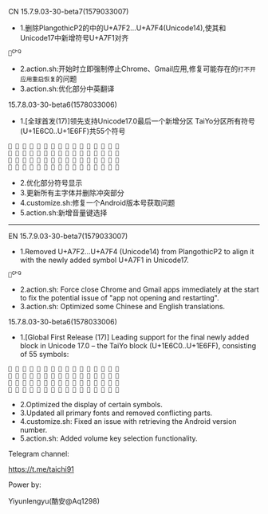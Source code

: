 CN
15.7.9.03-30-beta7(1579033007)
 - 1.删除PlangothicP2的中的U+A7F2...U+A7F4(Unicode14),使其和Unicode17中新增符号U+A7F1对齐
 ```
 ꟱ꟲꟳꟴ
 ```
 - 2.action.sh:开始时立即强制停止Chrome、Gmail应用,修复可能存在的`打不开应用重启恢复`的问题
 - 3.action.sh:优化部分中英翻译
 
15.7.8.03-30-beta6(1578033006)
 - 1.[全球首发(17)]领先支持Unicode17.0最后一个新增分区 TaiYo分区所有符号(U+1E6C0..U+1E6FF)共55个符号
 ```
 𞛀 𞛁 𞛂 𞛃 𞛄 𞛅 𞛆 𞛇 𞛈 𞛉 𞛊 𞛋 𞛌 𞛍 𞛎 𞛏
𞛐 𞛑 𞛒 𞛓 𞛔 𞛕 𞛖 𞛗 𞛘 𞛙 𞛚 𞛛 𞛜 𞛝 𞛞 𞛟
𞛠 𞛡 𞛢 𞛣 𞛤 𞛥 𞛦 𞛧 𞛨 𞛩 𞛪 𞛫 𞛬 𞛭 𞛮 𞛯
𞛰 𞛱 𞛲 𞛳 𞛴 𞛵 𞛶 𞛷 𞛸 𞛹 𞛺 𞛻 𞛼 𞛽 𞛾 𞛿
 ```
 - 2.优化部分符号显示
 - 3.更新所有主字体并删除冲突部分
 - 4.customize.sh:修复一个Android版本号获取问题
 - 5.action.sh:新增音量键选择
 
-------
EN
15.7.9.03-30-beta7(1579033007)
- 1.Removed U+A7F2...U+A7F4 (Unicode14) from PlangothicP2 to align it with the newly added symbol U+A7F1 in Unicode17.
```
꟱ꟲꟳꟴ
```
- 2.action.sh: Force close Chrome and Gmail apps immediately at the start to fix the potential issue of "app not opening and restarting".
- 3.action.sh: Optimized some Chinese and English translations.
 
15.7.8.03-30-beta6(1578033006)
- 1.[Global First Release (17)] Leading support for the final newly added block in Unicode 17.0 – the TaiYo block (U+1E6C0..U+1E6FF), consisting of 55 symbols:
```
𞛀 𞛁 𞛂 𞛃 𞛄 𞛅 𞛆 𞛇 𞛈 𞛉 𞛊 𞛋 𞛌 𞛍 𞛎 𞛏  
𞛐 𞛑 𞛒 𞛓 𞛔 𞛕 𞛖 𞛗 𞛘 𞛙 𞛚 𞛛 𞛜 𞛝 𞛞 𞛟  
𞛠 𞛡 𞛢 𞛣 𞛤 𞛥 𞛦 𞛧 𞛨 𞛩 𞛪 𞛫 𞛬 𞛭 𞛮 𞛯  
𞛰 𞛱 𞛲 𞛳 𞛴 𞛵 𞛶 𞛷 𞛸 𞛹 𞛺 𞛻 𞛼 𞛽 𞛾 𞛿
```
- 2.Optimized the display of certain symbols.
- 3.Updated all primary fonts and removed conflicting parts.
- 4.customize.sh: Fixed an issue with retrieving the Android version number.
- 5.action.sh: Added volume key selection functionality.
 

Telegram channel:

https://t.me/taichi91

Power by:

Yiyunlengyu(酷安@Aq1298)